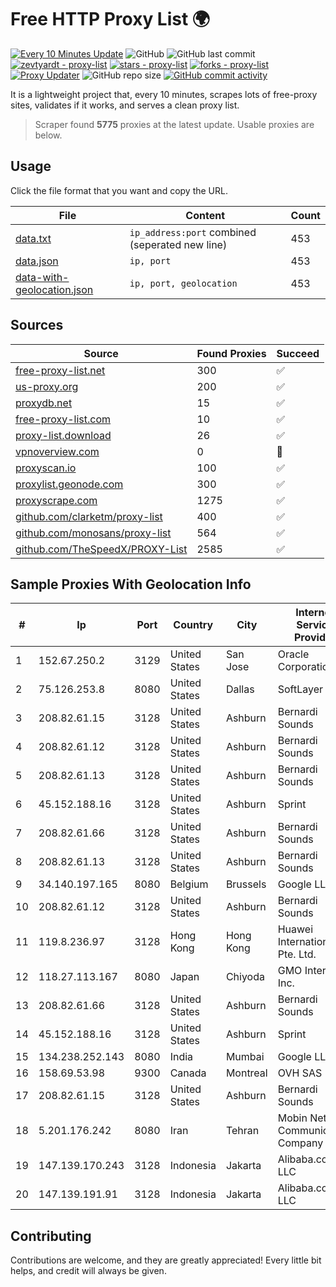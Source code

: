
# Free HTTP Proxy List 🌍

[![Every 10 Minutes Update](https://github.com/mertguvencli/http-proxy-list/actions/workflows/main.yml/badge.svg?branch=main)](https://github.com/mertguvencli/http-proxy-list/actions/workflows/main.yml)
![GitHub](https://img.shields.io/github/license/mertguvencli/http-proxy-list)
![GitHub last commit](https://img.shields.io/github/last-commit/mertguvencli/http-proxy-list)
[![zevtyardt - proxy-list](https://img.shields.io/static/v1?label=zevtyardt&message=proxy-list&color=blue&logo=github)](https://github.com/zevtyardt/proxy-list "Go to GitHub repo")
[![stars - proxy-list](https://img.shields.io/github/stars/zevtyardt/proxy-list?style=social)](https://github.com/zevtyardt/proxy-list)
[![forks - proxy-list](https://img.shields.io/github/forks/zevtyardt/proxy-list?style=social)](https://github.com/zevtyardt/proxy-list)
[![Proxy Updater](https://github.com/zevtyardt/proxy-list/workflows/Proxy%20Updater/badge.svg)](https://github.com/zevtyardt/proxy-list/actions?query=workflow:"Proxy+Updater")
![GitHub repo size](https://img.shields.io/github/repo-size/zevtyardt/proxy-list)
[![GitHub commit activity](https://img.shields.io/github/commit-activity/m/zevtyardt/proxy-list?logo=commits)](https://github.com/zevtyardt/proxy-list/commits/main)

It is a lightweight project that, every 10 minutes, scrapes lots of free-proxy sites, validates if it works, and serves a clean proxy list.

> Scraper found **5775** proxies at the latest update. Usable proxies are below.

## Usage

Click the file format that you want and copy the URL.

|File|Content|Count|
|----|-------|-----|
|[data.txt](https://raw.githubusercontent.com/mertguvencli/http-proxy-list/main/proxy-list/data.txt)|`ip_address:port` combined (seperated new line)|453|
|[data.json](https://raw.githubusercontent.com/mertguvencli/http-proxy-list/main/proxy-list/data.json)|`ip, port`|453|
|[data-with-geolocation.json](https://raw.githubusercontent.com/mertguvencli/http-proxy-list/main/proxy-list/data-with-geolocation.json)|`ip, port, geolocation`|453|

## Sources

|Source|Found Proxies|Succeed|
|------|-------------|-------|
|[free-proxy-list.net](https://free-proxy-list.net)|300|✅|
|[us-proxy.org](https://www.us-proxy.org)|200|✅|
|[proxydb.net](http://proxydb.net)|15|✅|
|[free-proxy-list.com](https://free-proxy-list.com/?page=&port=&type%5B%5D=http&type%5B%5D=https&up_time=0&search=Search)|10|✅|
|[proxy-list.download](https://www.proxy-list.download/HTTP)|26|✅|
|[vpnoverview.com](https://vpnoverview.com/privacy/anonymous-browsing/free-proxy-servers)|0|🚫|
|[proxyscan.io](https://www.proxyscan.io)|100|✅|
|[proxylist.geonode.com](https://proxylist.geonode.com/api/proxy-list?limit=300&page=1&sort_by=lastChecked&sort_type=desc&protocols=http,https)|300|✅|
|[proxyscrape.com](https://api.proxyscrape.com/v2/?request=displayproxies&protocol=http&timeout=10000&country=all&ssl=all&anonymity=all)|1275|✅|
|[github.com/clarketm/proxy-list](https://raw.githubusercontent.com/clarketm/proxy-list/master/proxy-list-raw.txt)|400|✅|
|[github.com/monosans/proxy-list](https://raw.githubusercontent.com/monosans/proxy-list/main/proxies/http.txt)|564|✅|
|[github.com/TheSpeedX/PROXY-List](https://raw.githubusercontent.com/TheSpeedX/PROXY-List/master/http.txt)|2585|✅|


## Sample Proxies With Geolocation Info

|#|Ip|Port|Country|City|Internet Service Provider|
|-|--|----|-------|----|-------------------------|
|1|152.67.250.2|3129|United States|San Jose|Oracle Corporation|
|2|75.126.253.8|8080|United States|Dallas|SoftLayer|
|3|208.82.61.15|3128|United States|Ashburn|Bernardi Sounds|
|4|208.82.61.12|3128|United States|Ashburn|Bernardi Sounds|
|5|208.82.61.13|3128|United States|Ashburn|Bernardi Sounds|
|6|45.152.188.16|3128|United States|Ashburn|Sprint|
|7|208.82.61.66|3128|United States|Ashburn|Bernardi Sounds|
|8|208.82.61.13|3128|United States|Ashburn|Bernardi Sounds|
|9|34.140.197.165|8080|Belgium|Brussels|Google LLC|
|10|208.82.61.12|3128|United States|Ashburn|Bernardi Sounds|
|11|119.8.236.97|3128|Hong Kong|Hong Kong|Huawei International Pte. Ltd.|
|12|118.27.113.167|8080|Japan|Chiyoda|GMO Internet, Inc.|
|13|208.82.61.66|3128|United States|Ashburn|Bernardi Sounds|
|14|45.152.188.16|3128|United States|Ashburn|Sprint|
|15|134.238.252.143|8080|India|Mumbai|Google LLC|
|16|158.69.53.98|9300|Canada|Montreal|OVH SAS|
|17|208.82.61.15|3128|United States|Ashburn|Bernardi Sounds|
|18|5.201.176.242|8080|Iran|Tehran|Mobin Net Communication Company|
|19|147.139.170.243|3128|Indonesia|Jakarta|Alibaba.com LLC|
|20|147.139.191.91|3128|Indonesia|Jakarta|Alibaba.com LLC|



## Contributing

Contributions are welcome, and they are greatly appreciated! Every
little bit helps, and credit will always be given.

